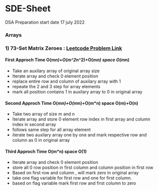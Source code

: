 # SDE-Sheet
DSA Preparation start date 17 july 2022
### Arrays
 ### 1) 73-Set Matrix Zeroes : [Leetcode Problem Link](https://leetcode.com/problems/set-matrix-zeroes/)
  #### First Approch Time O(m*n)+O(m^2*n^2)+O(m*n) space O(m*n)
  * Take an auxilary array of original array size
  * Iterate array and check 0 element position
  * replace entire row and column of auxilary array with 1
  * repeate the 2 and 3 step for array elements
  * mark all position contains 1 in auxilary array to 0 in original array 

  #### Second Approch Time O(m*n)+O(m*n)+O(m*n) space O(m)+O(n)
  * Take two array of size m and n
  * Iterate array and store 0 element row index in first array and column index in second array
  * follows same step for all array element
  * iterate two auxilary array one by one and mark respective row and column as 0 in original array

   #### Third Approch Time O(m*n) space O(1)
   * Iterate array and check 0 element position
   * store all 0 row position in first column and column position in first row
   * Based on first row and column , will mark zero in original array
   * take one flag variable for first row and one for first column.
   * based on flag variable mark first row and first column to zero 
